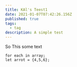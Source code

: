 ```yaml
---
title: KAl's Teest1
date: 2021-01-07T07:42:26.156Z
published: true
tags:
  - tag
description: A simple test
---
```

So This some text

    for each in array;
    let arrot = {4,5,6};
    